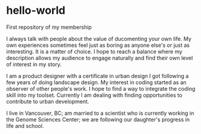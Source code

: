 # hello-world
<P> First repository of my membership
<p>I always talk with people about the value of ducomenting your own life. My own experiences sometimes feel just as boring as anyone else's or just as interesting. It is a matter of choice. I hope to reach a balance where my description allows my audience to engage naturally and find their own level of interest in my story. 
<p>I am a product designer with a certificate in urban design I got following a few years of doing landscape design. My interest in coding started as an observer of other people's work. I hope to find a way to integrate the coding skill into my toolset. Currently I am dealing with finding opportunities to contribute to urban development. 
<p>I live in Vancouver, BC; am married to a scientist who is currently working in the Genome Sciences Center; we are following our daughter's progress in life and school.

